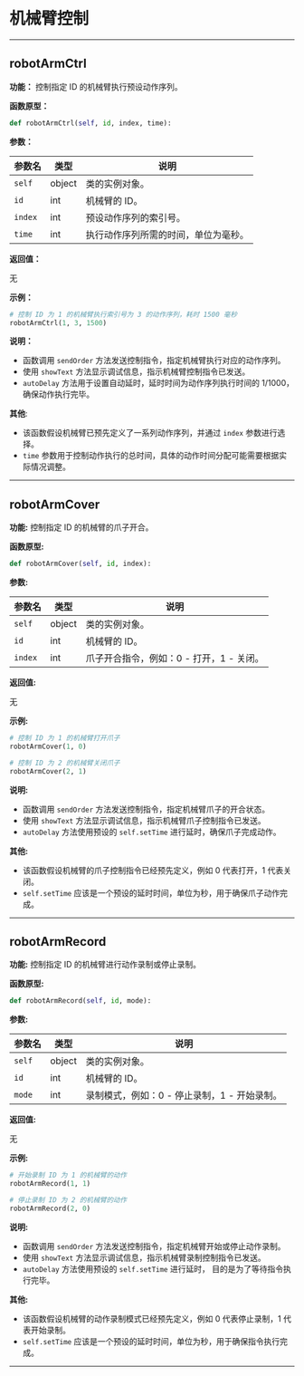 # 机械臂控制

***

## robotArmCtrl

**功能：** 控制指定 ID 的机械臂执行预设动作序列。

**函数原型：**

```python
def robotArmCtrl(self, id, index, time):
```

**参数：**

| 参数名 | 类型 | 说明 |
|---|---|---|
| `self` | object | 类的实例对象。 |
| `id` | int | 机械臂的 ID。 |
| `index` | int | 预设动作序列的索引号。 |
| `time` | int | 执行动作序列所需的时间，单位为毫秒。 |

**返回值：**

无

**示例：**

```python
# 控制 ID 为 1 的机械臂执行索引号为 3 的动作序列，耗时 1500 毫秒
robotArmCtrl(1, 3, 1500)
```

**说明：**

* 函数调用 `sendOrder` 方法发送控制指令，指定机械臂执行对应的动作序列。
* 使用 `showText` 方法显示调试信息，指示机械臂控制指令已发送。
* `autoDelay` 方法用于设置自动延时，延时时间为动作序列执行时间的 1/1000，确保动作执行完毕。 

**其他**:

* 该函数假设机械臂已预先定义了一系列动作序列，并通过 `index` 参数进行选择。 
* `time` 参数用于控制动作执行的总时间，具体的动作时间分配可能需要根据实际情况调整。 

***

## robotArmCover

**功能:** 控制指定 ID 的机械臂的爪子开合。

**函数原型:**

```python
def robotArmCover(self, id, index):
```

**参数:**

| 参数名 | 类型 | 说明 |
|---|---|---|
| `self` | object | 类的实例对象。 |
| `id` | int | 机械臂的 ID。 |
| `index` | int | 爪子开合指令，例如：0 - 打开，1 - 关闭。 |

**返回值:**

无

**示例:**

```python
# 控制 ID 为 1 的机械臂打开爪子
robotArmCover(1, 0)

# 控制 ID 为 2 的机械臂关闭爪子
robotArmCover(2, 1)
```

**说明:**

* 函数调用 `sendOrder` 方法发送控制指令，指定机械臂爪子的开合状态。
* 使用 `showText` 方法显示调试信息，指示机械臂爪子控制指令已发送。
* `autoDelay` 方法使用预设的 `self.setTime` 进行延时，确保爪子完成动作。

**其他:**

* 该函数假设机械臂的爪子控制指令已经预先定义，例如 0 代表打开，1 代表关闭。 
* `self.setTime` 应该是一个预设的延时时间，单位为秒，用于确保爪子动作完成。 

*** 

## robotArmRecord

**功能:** 控制指定 ID 的机械臂进行动作录制或停止录制。

**函数原型:**

```python
def robotArmRecord(self, id, mode):
```

**参数:**

| 参数名 | 类型 | 说明 |
|---|---|---|
| `self` | object | 类的实例对象。 |
| `id` | int | 机械臂的 ID。 |
| `mode` | int | 录制模式，例如：0 - 停止录制，1 - 开始录制。 |

**返回值:**

无

**示例:**

```python
# 开始录制 ID 为 1 的机械臂的动作
robotArmRecord(1, 1)

# 停止录制 ID 为 2 的机械臂的动作
robotArmRecord(2, 0)
```

**说明:**

* 函数调用 `sendOrder` 方法发送控制指令，指定机械臂开始或停止动作录制。
* 使用 `showText` 方法显示调试信息，指示机械臂录制控制指令已发送。
* `autoDelay` 方法使用预设的 `self.setTime` 进行延时， 目的是为了等待指令执行完毕。

**其他:**

* 该函数假设机械臂的动作录制模式已经预先定义，例如 0 代表停止录制，1 代表开始录制。 
* `self.setTime` 应该是一个预设的延时时间，单位为秒，用于确保指令执行完成。 

***